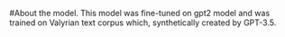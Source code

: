 #About the model.
This model was fine-tuned on gpt2 model and was trained on Valyrian text corpus which, synthetically created by GPT-3.5.
